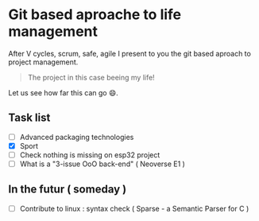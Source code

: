 # Git based aproache to life management

After V cycles, scrum, safe, agile I present to you the git based aproach to project 
management. 

> The project in this case beeing my life!

Let us see how far this can go :smile:.

## Task list
 
- [ ] Advanced packaging technologies
- [x] Sport
- [ ] Check nothing is missing on esp32 project
- [ ] What is a "3-issue OoO back-end" ( Neoverse E1 )

## In the futur ( someday )

- [ ] Contribute to linux : syntax check ( Sparse - a Semantic Parser for C ) 

